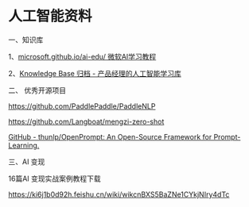 # 人工智能资料

一、知识库

1、[microsoft.github.io/ai-edu/ 微软AI学习教程](https://microsoft.github.io/ai-edu/ "https://microsoft.github.io/ai-edu/")

2、[Knowledge Base 归档 - 产品经理的人工智能学习库](https://easyai.tech/ai-definition/)

二、 优秀开源项目

https://github.com/PaddlePaddle/PaddleNLP

https://github.com/Langboat/mengzi-zero-shot

[GitHub - thunlp/OpenPrompt: An Open-Source Framework for Prompt-Learning.](https://github.com/thunlp/OpenPrompt)



三、AI 变现

16篇AI 变现实战案例教程下载

https://ki6j1b0d92h.feishu.cn/wiki/wikcnBXS5BaZNe1CYkjNIry4dTc
